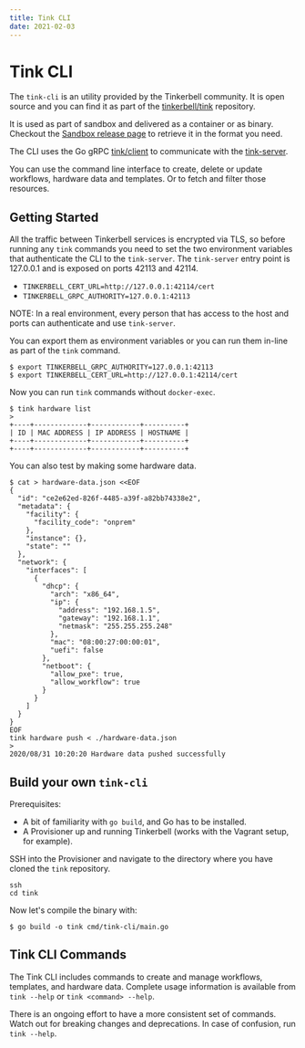 ```yaml
---
title: Tink CLI
date: 2021-02-03
---
```


# Tink CLI

The `tink-cli` is an utility provided by the Tinkerbell community.
It is open source and you can find it as part of the [tinkerbell/tink](https://github.com/tinkerbell/tink) repository.

It is used as part of sandbox and delivered as a container or as binary.
Checkout the [Sandbox release page](https://github.com/tinkerbell/sandbox/releases) to retrieve it in the format you need.

The CLI uses the Go gRPC [tink/client](https://github.com/tinkerbell/tink/tree/main/client) to communicate with the [tink-server](/services/tink-server).

You can use the command line interface to create, delete or update workflows, hardware data and templates.
Or to fetch and filter those resources.

## Getting Started

All the traffic between Tinkerbell services is encrypted via TLS, so before running any `tink` commands you need to set the two environment variables that authenticate the CLI to the `tink-server`.
The `tink-server` entry point is 127.0.0.1 and is exposed on ports 42113 and 42114.

- `TINKERBELL_CERT_URL=http://127.0.0.1:42114/cert`
- `TINKERBELL_GRPC_AUTHORITY=127.0.0.1:42113`

NOTE: In a real environment, every person that has access to the host and ports can authenticate and use `tink-server`.

You can export them as environment variables or you can run them in-line as part of the `tink` command.

```
$ export TINKERBELL_GRPC_AUTHORITY=127.0.0.1:42113
$ export TINKERBELL_CERT_URL=http://127.0.0.1:42114/cert
```

Now you can run `tink` commands without `docker-exec`.

```
$ tink hardware list
>
+----+-------------+------------+----------+
| ID | MAC ADDRESS | IP ADDRESS | HOSTNAME |
+----+-------------+------------+----------+
+----+-------------+------------+----------+
```

You can also test by making some hardware data.

```
$ cat > hardware-data.json <<EOF
{
  "id": "ce2e62ed-826f-4485-a39f-a82bb74338e2",
  "metadata": {
    "facility": {
      "facility_code": "onprem"
    },
    "instance": {},
    "state": ""
  },
  "network": {
    "interfaces": [
      {
        "dhcp": {
          "arch": "x86_64",
          "ip": {
            "address": "192.168.1.5",
            "gateway": "192.168.1.1",
            "netmask": "255.255.255.248"
          },
          "mac": "08:00:27:00:00:01",
          "uefi": false
        },
        "netboot": {
          "allow_pxe": true,
          "allow_workflow": true
        }
      }
    ]
  }
}
EOF
tink hardware push < ./hardware-data.json
>
2020/08/31 10:20:20 Hardware data pushed successfully
```

## Build your own `tink-cli`

Prerequisites:

- A bit of familiarity with `go build`, and Go has to be installed.
- A Provisioner up and running Tinkerbell (works with the Vagrant setup, for example).

SSH into the Provisioner and navigate to the directory where you have cloned the `tink` repository.

```
ssh
cd tink
```

Now let's compile the binary with:

```
$ go build -o tink cmd/tink-cli/main.go
```

## Tink CLI Commands

The Tink CLI includes commands to create and manage workflows, templates, and hardware data.
Complete usage information is available from `tink --help` or `tink <command> --help`.

There is an ongoing effort to have a more consistent set of commands.
Watch out for breaking changes and deprecations.
In case of confusion, run `tink --help`.
